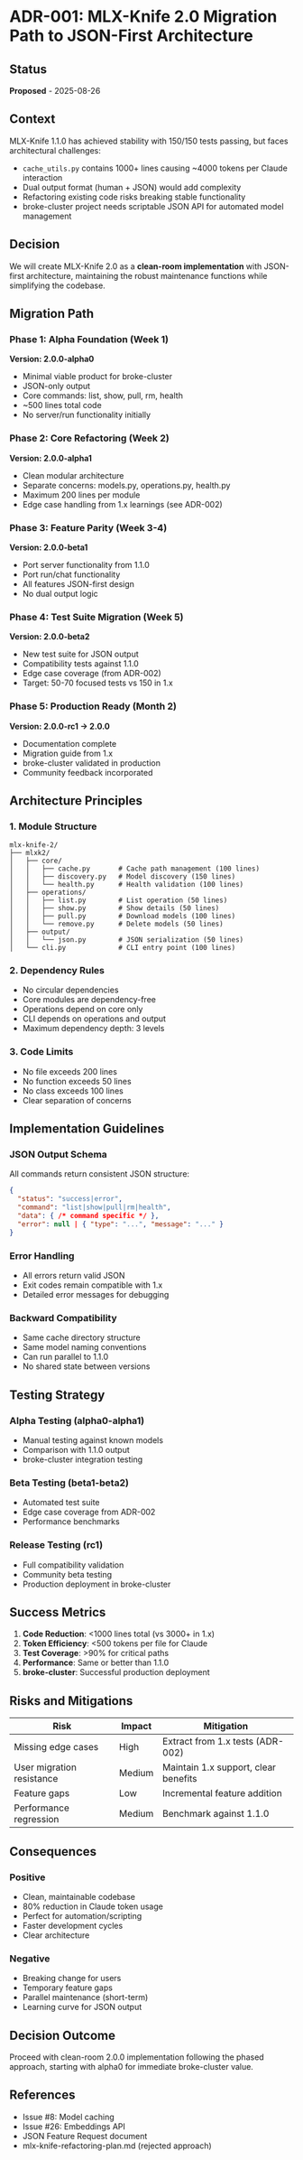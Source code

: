 # ADR-001: MLX-Knife 2.0 Migration Path to JSON-First Architecture

## Status
**Proposed** - 2025-08-26

## Context

MLX-Knife 1.1.0 has achieved stability with 150/150 tests passing, but faces architectural challenges:
- `cache_utils.py` contains 1000+ lines causing ~4000 tokens per Claude interaction
- Dual output format (human + JSON) would add complexity 
- Refactoring existing code risks breaking stable functionality
- broke-cluster project needs scriptable JSON API for automated model management

## Decision

We will create MLX-Knife 2.0 as a **clean-room implementation** with JSON-first architecture, maintaining the robust maintenance functions while simplifying the codebase.

## Migration Path

### Phase 1: Alpha Foundation (Week 1)
**Version: 2.0.0-alpha0**
- Minimal viable product for broke-cluster
- JSON-only output
- Core commands: list, show, pull, rm, health
- ~500 lines total code
- No server/run functionality initially

### Phase 2: Core Refactoring (Week 2) 
**Version: 2.0.0-alpha1**
- Clean modular architecture
- Separate concerns: models.py, operations.py, health.py
- Maximum 200 lines per module
- Edge case handling from 1.x learnings (see ADR-002)

### Phase 3: Feature Parity (Week 3-4)
**Version: 2.0.0-beta1**
- Port server functionality from 1.1.0
- Port run/chat functionality 
- All features JSON-first design
- No dual output logic

### Phase 4: Test Suite Migration (Week 5)
**Version: 2.0.0-beta2**
- New test suite for JSON output
- Compatibility tests against 1.1.0
- Edge case coverage (from ADR-002)
- Target: 50-70 focused tests vs 150 in 1.x

### Phase 5: Production Ready (Month 2)
**Version: 2.0.0-rc1 → 2.0.0**
- Documentation complete
- Migration guide from 1.x
- broke-cluster validated in production
- Community feedback incorporated

## Architecture Principles

### 1. Module Structure
```
mlx-knife-2/
├── mlxk2/
│   ├── core/
│   │   ├── cache.py       # Cache path management (100 lines)
│   │   ├── discovery.py   # Model discovery (150 lines)
│   │   └── health.py      # Health validation (100 lines)
│   ├── operations/
│   │   ├── list.py        # List operation (50 lines)
│   │   ├── show.py        # Show details (50 lines)
│   │   ├── pull.py        # Download models (100 lines)
│   │   └── remove.py      # Delete models (50 lines)
│   ├── output/
│   │   └── json.py        # JSON serialization (50 lines)
│   └── cli.py             # CLI entry point (100 lines)
```

### 2. Dependency Rules
- No circular dependencies
- Core modules are dependency-free
- Operations depend on core only
- CLI depends on operations and output
- Maximum dependency depth: 3 levels

### 3. Code Limits
- No file exceeds 200 lines
- No function exceeds 50 lines
- No class exceeds 100 lines
- Clear separation of concerns

## Implementation Guidelines

### JSON Output Schema
All commands return consistent JSON structure:
```json
{
  "status": "success|error",
  "command": "list|show|pull|rm|health",
  "data": { /* command specific */ },
  "error": null | { "type": "...", "message": "..." }
}
```

### Error Handling
- All errors return valid JSON
- Exit codes remain compatible with 1.x
- Detailed error messages for debugging

### Backward Compatibility
- Same cache directory structure
- Same model naming conventions
- Can run parallel to 1.1.0
- No shared state between versions

## Testing Strategy

### Alpha Testing (alpha0-alpha1)
- Manual testing against known models
- Comparison with 1.1.0 output
- broke-cluster integration testing

### Beta Testing (beta1-beta2)
- Automated test suite
- Edge case coverage from ADR-002
- Performance benchmarks

### Release Testing (rc1)
- Full compatibility validation
- Community beta testing
- Production deployment in broke-cluster

## Success Metrics

1. **Code Reduction**: <1000 lines total (vs 3000+ in 1.x)
2. **Token Efficiency**: <500 tokens per file for Claude
3. **Test Coverage**: >90% for critical paths
4. **Performance**: Same or better than 1.1.0
5. **broke-cluster**: Successful production deployment

## Risks and Mitigations

| Risk | Impact | Mitigation |
|------|--------|------------|
| Missing edge cases | High | Extract from 1.x tests (ADR-002) |
| User migration resistance | Medium | Maintain 1.x support, clear benefits |
| Feature gaps | Low | Incremental feature addition |
| Performance regression | Medium | Benchmark against 1.1.0 |

## Consequences

### Positive
- Clean, maintainable codebase
- 80% reduction in Claude token usage
- Perfect for automation/scripting
- Faster development cycles
- Clear architecture

### Negative
- Breaking change for users
- Temporary feature gaps
- Parallel maintenance (short-term)
- Learning curve for JSON output

## Decision Outcome

Proceed with clean-room 2.0.0 implementation following the phased approach, starting with alpha0 for immediate broke-cluster value.

## References
- Issue #8: Model caching
- Issue #26: Embeddings API  
- JSON Feature Request document
- mlx-knife-refactoring-plan.md (rejected approach)
